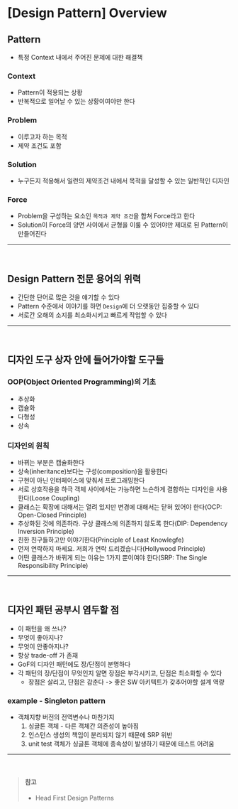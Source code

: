 # [Design Pattern] Overview

## Pattern
* 특정 Context 내에서 주어진 문제에 대한 해결책

### Context
* Pattern이 적용되는 상황
* 반복적으로 일어날 수 있는 상황이여야만 한다

### Problem
* 이루고자 하는 목적
* 제약 조건도 포함

### Solution
* 누구든지 적용해서 일련의 제약조건 내에서 목적을 달성할 수 있는 일반적인 디자인

### Force
* Problem을 구성하는 요소인 `목적과 제약 조건`을 합쳐 Force라고 한다
* Solution이 Force의 양면 사이에서 균형을 이룰 수 있어야만 제대로 된 Pattern이 만들어진다

---

<br>

## Design Pattern 전문 용어의 위력
* 간단한 단어로 많은 것을 얘기할 수 있다
* Pattern 수준에서 이야기를 하면 `Design`에 더 오랫동안 집중할 수 있다
* 서로간 오해의 소지를 최소화시키고 빠르게 작업할 수 있다

---

<br>

## 디자인 도구 상자 안에 들어가야할 도구들

### OOP(Object Oriented Programming)의 기초
* 추상화
* 캡슐화
* 다형성
* 상속


### 디자인의 원칙
* 바뀌는 부분은 캡슐화한다
* 상속(inheritance)보다는 구성(composition)을 활용한다
* 구현이 아닌 인터페이스에 맞춰서 프로그래밍한다
* 서로 상호작용을 하극 객체 사이에서는 가능하면 느슨하게 결합하는 디자인을 사용한다(Loose Coupling)
* 클래스는 확장에 대해서는 열려 있지만 변경에 대해서는 닫혀 있어야 한다(OCP: Open-Closed Principle)
* 추상화된 것에 의존하라. 구상 클래스에 의존하지 않도록 한다(DIP: Dependency Inversion Principle)
* 친한 친구들하고만 이야기한다(Principle of Least Knowlegfe)
* 먼저 연락하지 마세요. 저희가 연락 드리겠습니다(Hollywood Principle)
* 어떤 클래스가 바뀌게 되는 이유는 1가지 뿐이여야 한다(SRP: The Single Responsibility Principle)

---

<br>

## 디자인 패턴 공부시 염두할 점
* 이 패턴을 왜 쓰나?
* 무엇이 좋아지나?
* 무엇이 안좋아지나?
* 항상 trade-off 가 존재
* GoF의 디자인 패턴에도 장/단점이 분명하다
* 각 패턴의 장/단점이 무엇인지 알면 장점은 부각시키고, 단점은 최소화할 수 있다
  * 장점은 살리고, 단점은 감춘다 -> 좋은 SW 아키텍트가 갖추어야할 설계 역량

### example - Singleton pattern
* 객체지향 버전의 전역변수나 마찬가지
  1. 싱글톤 객체 - 다른 객체간 의존성이 높아짐
  2. 인스턴스 생성의 책임이 분리되지 않기 때문에 SRP 위반
  3. unit test 객체가 싱글톤 객체에 종속성이 발생하기 때문에 테스트 어려움

---

<br>

> #### 참고
> * Head First Design Patterns
